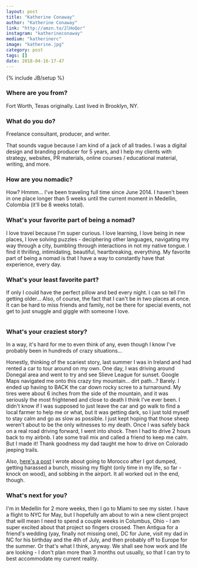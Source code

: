```yaml
---
layout: post
title: "Katherine Conaway"
author: "Katherine Conaway"
link: "http://amzn.to/2lHoQor"
instagram: "katherineconaway"
medium: "katherinerc"
image: "katherine.jpg"
category: post
tags: []
date: 2018-04-16-17-47
---
```

{% include JB/setup %}

### Where are you from?
Fort Worth, Texas originally. Last lived in Brooklyn, NY.

### What do you do?
Freelance consultant, producer, and writer.

That sounds vague because I am kind of a jack of all trades. I was a digital design and branding producer for 5 years, and I help my clients with strategy, websites, PR materials, online courses / educational material, writing, and more. 

### How are you nomadic?
How? Hmmm... I've been traveling full time since June 2014. I haven't been in one place longer than 5 weeks until the current moment in Medellin, Colombia (it'll be 8 weeks total).

### What's your favorite part of being a nomad?
I love travel because I'm super curious. I love learning, I love being in new places, I love solving puzzles - deciphering other languages, navigating my way through a city, bumbling through interactions in not my native tongue. I find it thrilling, intimidating, beautiful, heartbreaking, everything. My favorite part of being a nomad is that I have a way to constantly have that experience, every day. 

### What's your least favorite part?
If only I could have the perfect pillow and bed every night. I can so tell I'm getting older... Also, of course, the fact that I can't be in two places at once. It can be hard to miss friends and family, not be there for special events, not get to just snuggle and giggle with someone I love.

<img data-src="{{ site.url }}/assets/img/posts/katherine-alt.jpg" class="inner-post-image lazyload" />

### What's your craziest story?
In a way, it's hard for me to even think of any, even though I know I've probably been in hundreds of crazy situations... 

Honestly, thinking of the scariest story, last summer I was in Ireland and had rented a car to tour around on my own. One day, I was driving around Donegal area and went to try and see Slieve League for sunset. Google Maps navigated me onto this crazy tiny mountain... dirt path...? Barely. I ended up having to BACK the car down rocky scree to a turnaround. My tires were about 6 inches from the side of the mountain, and it was seriously the most frightened and close to death I think I've ever been. I didn't know if I was supposed to just leave the car and go walk to find a local farmer to help me or what, but it was getting dark, so I just told myself to stay calm and go as slow as possible. I just kept hoping that those sheep weren't about to be the only witnesses to my death. Once I was safely back on a real road driving forward, I went into shock. Then I had to drive 2 hours back to my airbnb. I ate some trail mix and called a friend to keep me calm. But I made it! Thank goodness my dad taught me how to drive on Colorado jeeping trails.

Also, [here's a post](https://medium.com/@katherinerc/strong-independent-woman-travels-to-morocco-youll-never-guess-what-happens-next-8538ee69d106) I wrote about going to Morocco after I got dumped, getting harassed a bunch, missing my flight (only time in my life, so far - knock on wood), and sobbing in the airport. It all worked out in the end, though.


### What's next for you?
I'm in Medellin for 2 more weeks, then I go to Miami to see my sister. I have a flight to NYC for May, but I hopefully am about to win a new client project that will mean I need to spend a couple weeks in Columbus, Ohio - I am super excited about that project so fingers crossed. Then Antigua for a friend's wedding (yay, finally not missing one), DC for June, visit my dad in NC for his birthday and the 4th of July, and then probably off to Europe for the summer. Or that's what I think, anyway. We shall see how work and life are looking - I don't plan more than 3 months out usually, so that I can try to best accommodate my current reality.
